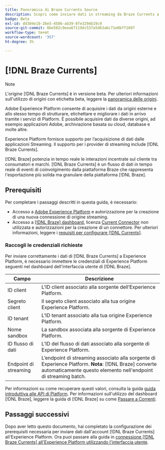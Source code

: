 ```yaml
---
title: Panoramica di Braze Currents Source
description: Scopri come inviare dati in streaming da Braze Currents a Experience Platform.
badge: Beta
exl-id: dd304e10-26e5-4586-ab39-8fe3294b19c9
source-git-commit: 8be502c9eea67119dc537a5d63a6c71e0bff1697
workflow-type: tm+mt
source-wordcount: '357'
ht-degree: 3%

---
```


# [!DNL Braze Currents]

>[!NOTE]
>
>L&#39;origine [!DNL Braze Currents] è in versione beta. Per ulteriori informazioni sull&#39;utilizzo di origini con etichetta beta, leggere la [panoramica delle origini](../../home.md#terms-and-conditions).

Adobe Experience Platform consente di acquisire i dati da origini esterne e allo stesso tempo di strutturare, etichettare e migliorare i dati in arrivo tramite i servizi di Platform. È possibile acquisire dati da diverse origini, ad esempio applicazioni Adobe, archiviazione basata su cloud, database e molte altre.

Experience Platform fornisce supporto per l’acquisizione di dati dalle applicazioni Streaming. Il supporto per i provider di streaming include [!DNL Braze Currents].

[!DNL Braze] potenzia in tempo reale le interazioni incentrate sul cliente tra consumatori e marchi. [!DNL Braze Currents] è un flusso di dati in tempo reale di eventi di coinvolgimento dalla piattaforma Braze che rappresenta l&#39;esportazione più solida ma granulare della piattaforma [!DNL Braze].

## Prerequisiti

Per completare i passaggi descritti in questa guida, è necessario:

* Accesso a [Adobe Experience Platform](https://platform.adobe.com) e autorizzazione per la creazione di una nuova connessione di origine streaming.
* Accesso a [[!DNL Braze] dashboard](https://dashboard.braze.com/sign_in), licenza [Current Connector](https://www.braze.com/docs/user_guide/data_and_analytics/braze_currents) non utilizzata e autorizzazioni per la creazione di un connettore. Per ulteriori informazioni, leggere i [requisiti per configurare [!DNL Currents]](https://www.braze.com/docs/user_guide/data_and_analytics/braze_currents/setting_up_currents/#requirements).

### Raccogli le credenziali richieste

Per inviare correttamente i dati di [!DNL Braze Currents] a Experience Platform, è necessario immettere le credenziali di Experience Platform seguenti nel dashboard dell&#39;interfaccia utente di [!DNL Braze].

| Campo | Descrizione |
| --- | --- |
| ID client | L’ID client associato alla sorgente dell’Experience Platform. |
| Segreto client | Il segreto client associato alla tua origine Experience Platform. |
| ID tenant | L’ID tenant associato alla tua origine Experience Platform. |
| Nome sandbox | La sandbox associata alla sorgente di Experience Platform. |
| ID flusso di dati | L’ID del flusso di dati associato alla sorgente di Experience Platform. |
| Endpoint di streaming | L’endpoint di streaming associato alla sorgente di Experience Platform. **Nota**: [!DNL Braze] converte automaticamente questo elemento nell&#39;endpoint di streaming batch. |

Per informazioni su come recuperare questi valori, consulta la guida [guida introduttiva alle API di Platform](../../../landing/api-authentication.md). Per informazioni sull&#39;utilizzo del dashboard [!DNL Braze], leggere la guida di [!DNL Braze] su come [Passare a Correnti](https://www.braze.com/docs/user_guide/data_and_analytics/braze_currents/setting_up_currents/#step-2-navigate-to-currents).

## Passaggi successivi

Dopo aver letto questo documento, hai completato la configurazione dei prerequisiti necessaria per inviare dati dall&#39;account [!DNL Braze Currents] all&#39;Experience Platform. Ora puoi passare alla guida in [connessione [!DNL Braze Currents] all&#39;Experience Platform utilizzando l&#39;interfaccia utente](../../tutorials/ui/create/marketing-automation/braze.md).
